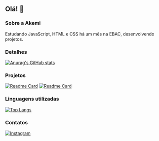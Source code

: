 ## Olá! 👋

### Sobre a Akemi
Estudando JavaScript, HTML e CSS há um mês na EBAC, desenvolvendo projetos.

### Detalhes

[![Anurag's GitHub stats](https://github-readme-stats.vercel.app/api?username=akemigabi&show_icons=true&theme=dark)](https://github.com/anuraghazra/github-readme-stats)

### Projetos

[![Readme Card](https://github-readme-stats.vercel.app/api/pin?username=akemigabi&repo=akemigabi.github.io&theme=dark)](https://github.com/anuraghazra/github-readme-stats)
[![Readme Card](https://github-readme-stats.vercel.app/api/pin?username=akemigabi&repo=Historia&theme=dark)](https://github.com/anuraghazra/github-readme-stats)

### Linguagens utilizadas

[![Top Langs](https://github-readme-stats.vercel.app/api/top-langs?username=akemigabi&layout=compact)](https://github.com/anuraghazra/github-readme-stats)

### Contatos

[![Instagram](https://img.shields.io/badge/Instagram-E4405F?style=for-the-badge&logo=instagram&logoColor=white)](https://www.instagram.com/casta_nheiraa/)


